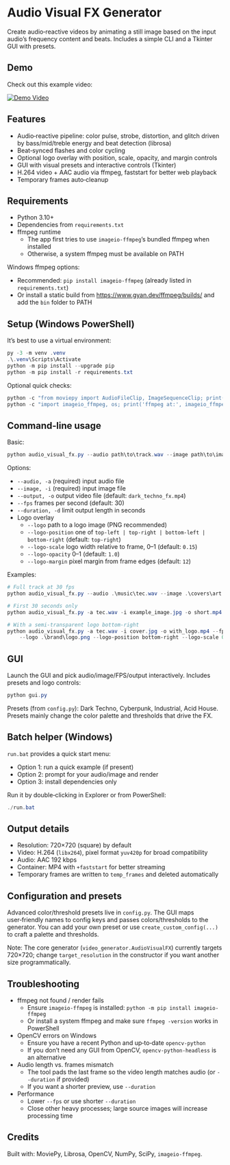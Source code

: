 # Audio Visual FX Generator

Create audio‑reactive videos by animating a still image based on the input audio’s frequency content and beats. Includes a simple CLI and a Tkinter GUI with presets.


## Demo

Check out this example video:

[![Demo Video](https://img.youtube.com/vi/7xh1b1njanA/0.jpg)](https://www.youtube.com/shorts/7xh1b1njanA)

## Features

- Audio‑reactive pipeline: color pulse, strobe, distortion, and glitch driven by bass/mid/treble energy and beat detection (librosa)
- Beat‑synced flashes and color cycling
- Optional logo overlay with position, scale, opacity, and margin controls
- GUI with visual presets and interactive controls (Tkinter)
- H.264 video + AAC audio via ffmpeg, faststart for better web playback
- Temporary frames auto‑cleanup

## Requirements

- Python 3.10+
- Dependencies from `requirements.txt`
- ffmpeg runtime
	- The app first tries to use `imageio-ffmpeg`’s bundled ffmpeg when installed
	- Otherwise, a system ffmpeg must be available on PATH

Windows ffmpeg options:
- Recommended: `pip install imageio-ffmpeg` (already listed in `requirements.txt`)
- Or install a static build from https://www.gyan.dev/ffmpeg/builds/ and add the `bin` folder to PATH

## Setup (Windows PowerShell)

It’s best to use a virtual environment:

```powershell
py -3 -m venv .venv
.\.venv\Scripts\Activate
python -m pip install --upgrade pip
python -m pip install -r requirements.txt
```

Optional quick checks:

```powershell
python -c "from moviepy import AudioFileClip, ImageSequenceClip; print('MoviePy imports OK!')"
python -c "import imageio_ffmpeg, os; print('ffmpeg at:', imageio_ffmpeg.get_ffmpeg_exe())"
```

## Command‑line usage

Basic:

```powershell
python audio_visual_fx.py --audio path\to\track.wav --image path\to\image.jpg --output out.mp4 --fps 30
```

Options:

- `--audio, -a` (required) input audio file
- `--image, -i` (required) input image file
- `--output, -o` output video file (default: `dark_techno_fx.mp4`)
- `--fps` frames per second (default: 30)
- `--duration, -d` limit output length in seconds
- Logo overlay
	- `--logo` path to a logo image (PNG recommended)
	- `--logo-position` one of `top-left | top-right | bottom-left | bottom-right` (default: `top-right`)
	- `--logo-scale` logo width relative to frame, 0–1 (default: `0.15`)
	- `--logo-opacity` 0–1 (default: `1.0`)
	- `--logo-margin` pixel margin from frame edges (default: `12`)

Examples:

```powershell
# Full track at 30 fps
python audio_visual_fx.py --audio .\music\tec.wav --image .\covers\art.jpg --output .\renders\video.mp4 --fps 30

# First 30 seconds only
python audio_visual_fx.py -a tec.wav -i example_image.jpg -o short.mp4 --fps 30 -d 30

# With a semi‑transparent logo bottom‑right
python audio_visual_fx.py -a tec.wav -i cover.jpg -o with_logo.mp4 --fps 30 \
	--logo .\brand\logo.png --logo-position bottom-right --logo-scale 0.2 --logo-opacity 0.8 --logo-margin 16
```

## GUI

Launch the GUI and pick audio/image/FPS/output interactively. Includes presets and logo controls:

```powershell
python gui.py
```

Presets (from `config.py`): Dark Techno, Cyberpunk, Industrial, Acid House. Presets mainly change the color palette and thresholds that drive the FX.

## Batch helper (Windows)

`run.bat` provides a quick start menu:

- Option 1: run a quick example (if present)
- Option 2: prompt for your audio/image and render
- Option 3: install dependencies only

Run it by double‑clicking in Explorer or from PowerShell:

```powershell
./run.bat
```

## Output details

- Resolution: 720×720 (square) by default
- Video: H.264 (`libx264`), pixel format `yuv420p` for broad compatibility
- Audio: AAC 192 kbps
- Container: MP4 with `+faststart` for better streaming
- Temporary frames are written to `temp_frames` and deleted automatically

## Configuration and presets

Advanced color/threshold presets live in `config.py`. The GUI maps user‑friendly names to config keys and passes colors/thresholds to the generator. You can add your own preset or use `create_custom_config(...)` to craft a palette and thresholds.

Note: The core generator (`video_generator.AudioVisualFX`) currently targets 720×720; change `target_resolution` in the constructor if you want another size programmatically.

## Troubleshooting

- ffmpeg not found / render fails
	- Ensure `imageio-ffmpeg` is installed: `python -m pip install imageio-ffmpeg`
	- Or install a system ffmpeg and make sure `ffmpeg -version` works in PowerShell
- OpenCV errors on Windows
	- Ensure you have a recent Python and up‑to‑date `opencv-python`
	- If you don’t need any GUI from OpenCV, `opencv-python-headless` is an alternative
- Audio length vs. frames mismatch
	- The tool pads the last frame so the video length matches audio (or `--duration` if provided)
	- If you want a shorter preview, use `--duration`
- Performance
	- Lower `--fps` or use shorter `--duration`
	- Close other heavy processes; large source images will increase processing time

## Credits

Built with: MoviePy, Librosa, OpenCV, NumPy, SciPy, `imageio-ffmpeg`.

